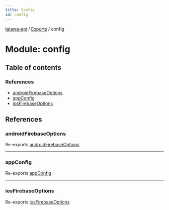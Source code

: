 ```yaml
---
title: Config
id: config
---
```

[talawa-api](../README.md) / [Exports](../modules.md) / config

# Module: config

## Table of contents

### References

- [androidFirebaseOptions](config.md#androidfirebaseoptions)
- [appConfig](config.md#appconfig)
- [iosFirebaseOptions](config.md#iosfirebaseoptions)

## References

### androidFirebaseOptions

Re-exports [androidFirebaseOptions](config_firebaseConfig.md#androidfirebaseoptions)

___

### appConfig

Re-exports [appConfig](config_appConfig.md#appconfig)

___

### iosFirebaseOptions

Re-exports [iosFirebaseOptions](config_firebaseConfig.md#iosfirebaseoptions)

